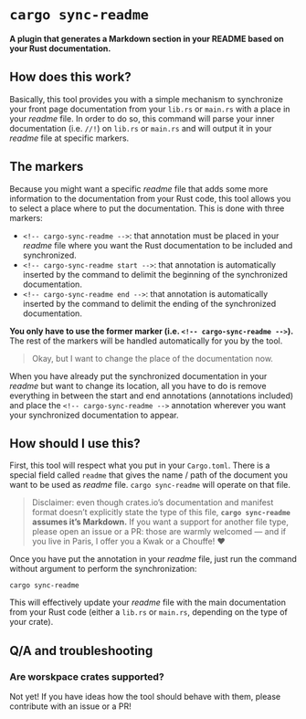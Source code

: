 # `cargo sync-readme`

**A plugin that generates a Markdown section in your README based on your Rust documentation.**

## How does this work?

Basically, this tool provides you with a simple mechanism to synchronize your front page
documentation from your `lib.rs` or `main.rs` with a place in your *readme* file. In order to do
so, this command will parse your inner documentation (i.e. `//!`) on `lib.rs` or `main.rs` and will
output it in your *readme* file at specific markers.

## The markers

Because you might want a specific *readme* file that adds some more information to the documentation
from your Rust code, this tool allows you to select a place where to put the documentation. This is
done with three markers:

  - `<!-- cargo-sync-readme -->`: that annotation must be placed in your *readme* file where you
    want the Rust documentation to be included and synchronized.
  - `<!-- cargo-sync-readme start -->`: that annotation is automatically inserted by the command to
    delimit the beginning of the synchronized documentation.
  - `<!-- cargo-sync-readme end -->`: that annotation is automatically inserted by the command to
    delimit the ending of the synchronized documentation.

**You only have to use the former marker (i.e. `<!-- cargo-sync-readme -->`).** The rest of the
markers will be handled automatically for you by the tool.

> Okay, but I want to change the place of the documentation now.

When you have already put the synchronized documentation in your *readme* but want to change its
location, all you have to do is remove everything in between the start and end annotations
(annotations included) and place the `<!-- cargo-sync-readme -->` annotation wherever you want your
synchronized documentation to appear.

## How should I use this?

First, this tool will respect what you put in your `Cargo.toml`. There is a special field called
`readme` that gives the name / path of the document you want to be used as *readme* file.
`cargo sync-readme` will operate on that file.

> Disclaimer: even though crates.io’s documentation and manifest format doesn’t explicitly state the
> type of this file, **`cargo sync-readme` assumes it’s Markdown.** If you want a support for
> another file type, please open an issue or a PR: those are warmly welcomed — and if you live in
> Paris, I offer you a Kwak or a Chouffe! ♥

Once you have put the annotation in your *readme* file, just run the command without argument to
perform the synchronization:

```
cargo sync-readme
```

This will effectively update your *readme* file with the main documentation from your Rust code
(either a `lib.rs` or `main.rs`, depending on the type of your crate).

## Q/A and troubleshooting

### Are worskpace crates supported?

Not yet! If you have ideas how the tool should behave with them, please contribute with an issue or
a PR!
